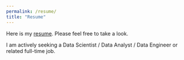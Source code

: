 ```yaml
---
permalink: /resume/
title: "Resume"
---
```


Here is my [resume](/files/Resume_LiSun_910.pdf). Please feel free to take a look.

I am actively seeking a Data Scientist / Data Analyst / Data Engineer or related full-time job.
